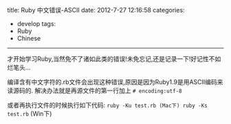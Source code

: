 title: Ruby 中文错误-ASCII
date: 2012-7-27 12:16:58
categories:
- develop
tags:
- Ruby
- Chinese
---

才开始学习Ruby,当然免不了诸如此类的错误!未免忘记,还是记录一下!好记性不如烂笔头...

编译含有中文字符的.rb文件会出现这种错误,原因是因为Ruby1.9是用ASCII编码来读源码的. 解决办法就是再源文件的第一行加上 `# encoding:utf-8`

或者再执行文件的时候执行如下代码: `ruby -Ku test.rb (Mac下) ruby -Ks test.rb` (Win下)